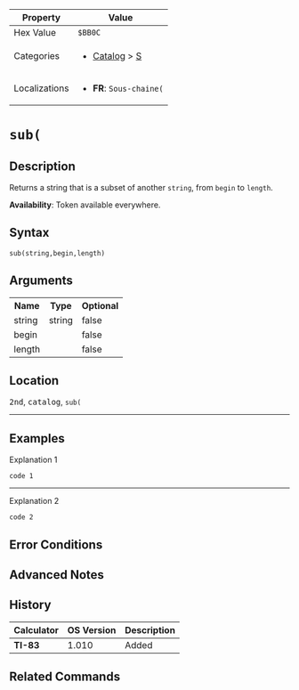 | Property      | Value |
|---------------|-------|
| Hex Value     | `$BB0C`|
| Categories    | <ul><li>[Catalog](<../categories/Catalog.md>) > [S](<../categories/Catalog.md#S>)</li></ul> |
| Localizations | <ul><li><b>FR</b>: `Sous-chaine(`</li></ul> |

# `sub(`

## Description
Returns a string that is a subset of another `string`, from `begin` to `length`.


<b>Availability</b>: Token available everywhere.

## Syntax
`sub(string,begin,length)`

## Arguments
<table>
<tr><th>Name</th><th>Type</th><th>Optional</th></tr>

<tr><td>string</td><td>string</td><td>false</td></tr>

<tr><td>begin</td><td></td><td>false</td></tr>

<tr><td>length</td><td></td><td>false</td></tr>

</table>

## Location
<kbd>2nd</kbd>, <kbd>catalog</kbd>, `sub(`
<hr>

## Examples

Explanation 1
```ti-basic
code 1
```
---
Explanation 2
```ti-basic
code 2
```

## Error Conditions


## Advanced Notes


## History
| Calculator | OS Version | Description |
|------------|------------|-------------|
| <b>TI-83</b> | 1.010 | Added

## Related Commands

    